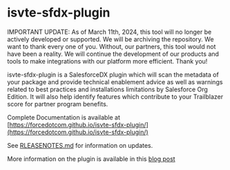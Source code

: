 isvte-sfdx-plugin
==============

IMPORTANT UPDATE: As of March 11th, 2024, this tool will no longer be actively developed or supported. We will be archiving the repository. We want to thank every one of you. Without, our partners, this tool would not have been a reality. We will continue the development of our products and tools to make integrations with our platform more efficient. Thank you!


isvte-sfdx-plugin is a SalesforceDX plugin which will scan the metadata of your package and provide technical enablement advice as well as warnings related to best practices and installations limitations by Salesforce Org Edition. It will also help identify features which contribute to your Trailblazer score for partner program benefits.

Complete Documentation is available at [https://forcedotcom.github.io/isvte-sfdx-plugin/](https://forcedotcom.github.io/isvte-sfdx-plugin/)

See [RLEASENOTES.md](RELEASENOTES.md) for information on updates.

More information on the plugin is available in this [blog post](https://medium.com/inside-the-salesforce-ecosystem/360-view-package-salesforce-isv-technical-enablement-plugin-9adccbd1871d)

